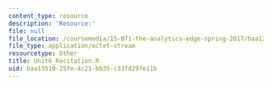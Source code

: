 ```yaml
---
content_type: resource
description: 'Resource:'
file: null
file_location: /coursemedia/15-071-the-analytics-edge-spring-2017/baa1351025fe4c21bb35c33fd297e11b_Unit6_Recitation.R
file_type: application/octet-stream
resourcetype: Other
title: Unit6_Recitation.R
uid: baa13510-25fe-4c21-bb35-c33fd297e11b
---
```


